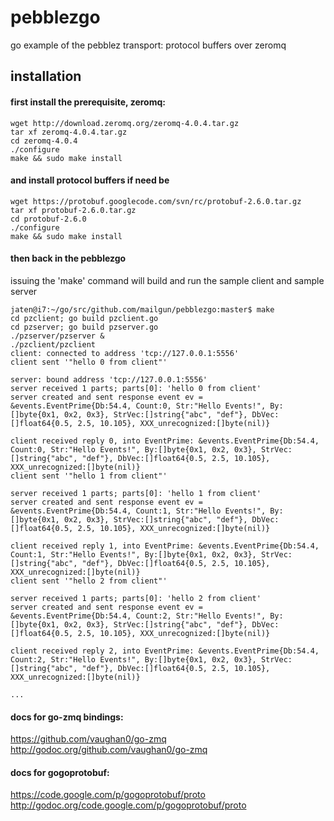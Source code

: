 pebblezgo
=========

go example of the pebblez transport: protocol buffers over zeromq 

installation
-----------

#### first install the prerequisite, zeromq:
~~~
wget http://download.zeromq.org/zeromq-4.0.4.tar.gz
tar xf zeromq-4.0.4.tar.gz
cd zeromq-4.0.4
./configure
make && sudo make install
~~~

#### and install protocol buffers if need be
~~~
wget https://protobuf.googlecode.com/svn/rc/protobuf-2.6.0.tar.gz
tar xf protobuf-2.6.0.tar.gz
cd protobuf-2.6.0
./configure
make && sudo make install
~~~

#### then back in the pebblezgo
issuing the 'make' command will build and run the sample client and sample server
~~~
jaten@i7:~/go/src/github.com/mailgun/pebblezgo:master$ make
cd pzclient; go build pzclient.go
cd pzserver; go build pzserver.go
./pzserver/pzserver &
./pzclient/pzclient
client: connected to address 'tcp://127.0.0.1:5556'
client sent '"hello 0 from client"'

server: bound address 'tcp://127.0.0.1:5556'
server received 1 parts; parts[0]: 'hello 0 from client'
server created and sent response event ev = &events.EventPrime{Db:54.4, Count:0, Str:"Hello Events!", By:[]byte{0x1, 0x2, 0x3}, StrVec:[]string{"abc", "def"}, DbVec:[]float64{0.5, 2.5, 10.105}, XXX_unrecognized:[]byte(nil)}

client received reply 0, into EventPrime: &events.EventPrime{Db:54.4, Count:0, Str:"Hello Events!", By:[]byte{0x1, 0x2, 0x3}, StrVec:[]string{"abc", "def"}, DbVec:[]float64{0.5, 2.5, 10.105}, XXX_unrecognized:[]byte(nil)}
client sent '"hello 1 from client"'

server received 1 parts; parts[0]: 'hello 1 from client'
server created and sent response event ev = &events.EventPrime{Db:54.4, Count:1, Str:"Hello Events!", By:[]byte{0x1, 0x2, 0x3}, StrVec:[]string{"abc", "def"}, DbVec:[]float64{0.5, 2.5, 10.105}, XXX_unrecognized:[]byte(nil)}

client received reply 1, into EventPrime: &events.EventPrime{Db:54.4, Count:1, Str:"Hello Events!", By:[]byte{0x1, 0x2, 0x3}, StrVec:[]string{"abc", "def"}, DbVec:[]float64{0.5, 2.5, 10.105}, XXX_unrecognized:[]byte(nil)}
client sent '"hello 2 from client"'

server received 1 parts; parts[0]: 'hello 2 from client'
server created and sent response event ev = &events.EventPrime{Db:54.4, Count:2, Str:"Hello Events!", By:[]byte{0x1, 0x2, 0x3}, StrVec:[]string{"abc", "def"}, DbVec:[]float64{0.5, 2.5, 10.105}, XXX_unrecognized:[]byte(nil)}

client received reply 2, into EventPrime: &events.EventPrime{Db:54.4, Count:2, Str:"Hello Events!", By:[]byte{0x1, 0x2, 0x3}, StrVec:[]string{"abc", "def"}, DbVec:[]float64{0.5, 2.5, 10.105}, XXX_unrecognized:[]byte(nil)}

...

~~~

#### docs for go-zmq bindings:
https://github.com/vaughan0/go-zmq
http://godoc.org/github.com/vaughan0/go-zmq

#### docs for gogoprotobuf:
https://code.google.com/p/gogoprotobuf/proto
http://godoc.org/code.google.com/p/gogoprotobuf/proto
